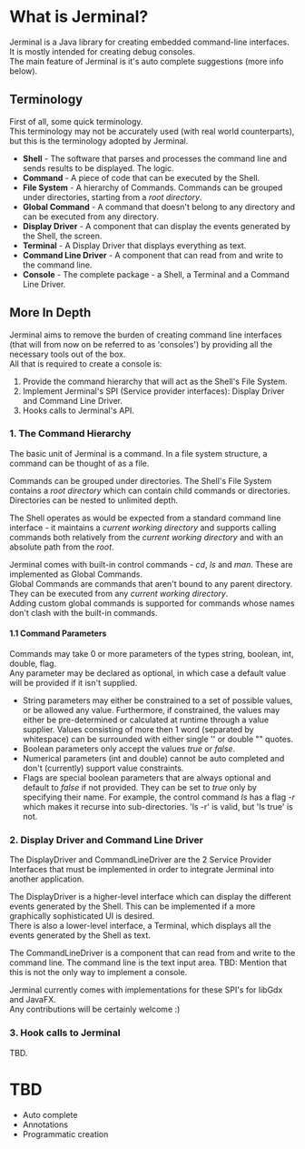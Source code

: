 # What is Jerminal?
Jerminal is a Java library for creating embedded command-line interfaces.
It is mostly intended for creating debug consoles.<br>
The main feature of Jerminal is it's auto complete suggestions (more info below).

## Terminology
First of all, some quick terminology.<br>
This terminology may not be accurately used (with real world counterparts), but this is the terminology adopted by Jerminal.

* **Shell** - The software that parses and processes the command line and sends results to be displayed. The logic.
* **Command** - A piece of code that can be executed by the Shell.
* **File System** - A hierarchy of Commands. Commands can be grouped under directories, starting from a *root directory*.
* **Global Command** - A command that doesn't belong to any directory and can be executed from any directory.
* **Display Driver** - A component that can display the events generated by the Shell, the screen.
* **Terminal** - A Display Driver that displays everything as text.
* **Command Line Driver** - A component that can read from and write to the command line.
* **Console** - The complete package - a Shell, a Terminal and a Command Line Driver.

## More In Depth
Jerminal aims to remove the burden of creating command line interfaces (that will from now on be referred to as 'consoles')
  by providing all the necessary tools out of the box.<br>
All that is required to create a console is:

1. Provide the command hierarchy that will act as the Shell's File System.
2. Implement Jerminal's SPI (Service provider interfaces): Display Driver and Command Line Driver.
3. Hooks calls to Jerminal's API.

### 1. The Command Hierarchy
The basic unit of Jerminal is a command. In a file system structure, a command can be thought of as a file.

Commands can be grouped under directories. The Shell's File System contains a *root directory* which can contain
 child commands or directories. Directories can be nested to unlimited depth.

The Shell operates as would be expected from a standard command line interface - it maintains a *current working directory*
 and supports calling commands both relatively from the *current working directory* and with an absolute path from the *root*.

Jerminal comes with built-in control commands - *cd*, *ls* and *man*. These are implemented as Global Commands.<br>
Global Commands are commands that aren't bound to any parent directory. They can be executed from any *current working directory*.<br>
Adding custom global commands is supported for commands whose names don't clash with the built-in commands.

#### 1.1 Command Parameters
Commands may take 0 or more parameters of the types string, boolean, int, double, flag.<br>
Any parameter may be declared as optional, in which case a default value will be provided if it isn't supplied.<br>

* String parameters may either be constrained to a set of possible values, or be allowed any value.
 Furthermore, if constrained, the values may either be pre-determined or calculated at runtime through a value supplier.
 Values consisting of more then 1 word (separated by whitespace) can be surrounded with either single '' or double "" quotes.
* Boolean parameters only accept the values *true* or *false*.
* Numerical parameters (int and double) cannot be auto completed and don't (currently) support value constraints.
* Flags are special boolean parameters that are always optional and default to *false* if not provided.
 They can be set to *true* only by specifying their name. For example, the control command *ls* has a flag *-r* which makes
 it recurse into sub-directories. 'ls -r' is valid, but 'ls true' is not.

### 2. Display Driver and Command Line Driver
The DisplayDriver and CommandLineDriver are the 2 Service Provider Interfaces that must be implemented in order to integrate
Jerminal into another application.

The DisplayDriver is a higher-level interface which can display the different events generated by the Shell.
 This can be implemented if a more graphically sophisticated UI is desired.<br>
There is also a lower-level interface, a Terminal, which displays all the events generated by the Shell as text.

The CommandLineDriver is a component that can read from and write to the command line. The command line is the text input
area.
TBD: Mention that this is not the only way to implement a console.

Jerminal currently comes with implementations for these SPI's for libGdx and JavaFX.<br>
Any contributions will be certainly welcome :)

### 3. Hook calls to Jerminal
TBD.

# TBD
* Auto complete
* Annotations
* Programmatic creation